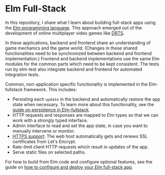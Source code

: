 # Elm Full-Stack

In this repository, I share what I learn about building full-stack apps using the [Elm programming language](https://elm-lang.org). This approach emerged out of the development of online multiplayer video games like [DRTS](https://drtsgame.com).

In these applications, backend and frontend share an understanding of game mechanics and the game world. (Changes in these shared functionalities need to be synchronized between backend and frontend implementation.) Frontend and backend implementations use the same Elm modules for the common parts which need to be kept consistent. The tests run by elm-test also integrate backend and frontend for automated integration tests.

Common, non-application specific functionality is implemented in the Elm-fullstack framework. This includes:

+ Persisting each `update` in the backend and automatically restore the app state when necessary. To learn more about this functionality, see the [guide on persistence in Elm-fullstack](./guide/persistence-in-elm-fullstack.md).
+ HTTP requests and responses are mapped to Elm types so that we can work with a strongly typed interface.
+ Admin interface to read and set the app state, in case you want to manually intervene or monitor.
+ [HTTPS support](./guide/how-to-configure-and-deploy-your-elm-full-stack-app.md#support-https): The web host automatically gets and renews SSL certificates from Let's Encrypt.
+ Rate-limit client HTTP requests which result in updates of the app.
+ Serve static files on selected paths.

For how to build from Elm code and configure optional features, see the guide on [how to configure and deploy your Elm full-stack app](guide/how-to-configure-and-deploy-your-elm-full-stack-app.md).

